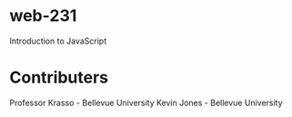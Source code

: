 # web-231

Introduction to JavaScript

# Contributers

Professor Krasso - Bellevue University
Kevin Jones - Bellevue University
